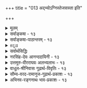 +++
title = "013 अद्भ्योऽग्निस्तेजसस्ता इति"

+++
<details><summary>मूलम्</summary>

अद्भ्योऽग्निस्तेजसस्ता इति न हि वचसोर्बाधितुं युक्तमेकं निर्वाहः कल्पभेदाद्यदि न दृढमितात्तत्त्वसृष्ट्यैकरूप्यात् ।  
व्यष्टौ ताभ्यः कदाचित्तदुपजनिरतो व्यत्ययस्तत्समष्टौ आदावप्सृष्टिवादश्श्रुतिमितमितरन्न प्रतिक्षेप्तुमीष्टे ॥ १३ ॥
</details>

<details><summary>सर्वाङ्कषा - १३</summary>

उक्तसृष्टिप्रक्रियायां प्रमाणविरोधमाशङ्कय परिहरति-अद्भ्य इति । 'अद्भ्योऽग्निः' इति तैत्तिरीयारण्यकवाक्यम् । **तेजसः** =अग्नेः **ताः** = आपः; 'अग्नेरापः' इति तैत्तिरीयोपनिषद्वाक्यम् । इति वचसोः मध्ये, **एकम्** =अन्यतरत् वाक्यम्, बाधितुं न हि युक्तम् । उभयोरपि वाक्ययोः श्रुतित्वात् कथमन्यतरस्याप्रामाण्यं वक्तुं शक्यम् । तर्हि अस्तु कल्पभेदात् विरोधपरिहारः । एकस्मिन् कल्पे अग्नेरापः, अपरस्मिन् अद्भ्योऽग्निरिति इत्यपि न संभवतीत्याह - निर्वाह इत्यादिना । दृढमितात् तत्त्वसृष्ट्यैकरूप्यात् कारणात्, कल्पभेदात् निर्वाहो यदि, न । 'धाता यथापूर्वमकल्पयत्' इति यथापूर्वमेव सृष्टेरभिधानात् कल्पभेदेन, सृष्टिक्रमभेदो नास्त्येव । किञ्च पञ्चसु भूतेषूत्तरोत्तरं गुणवृद्धिरूपविज्ञानादपि ‘अग्नेरापः' इत्येव सुवचम् । शब्दस्पर्शरूपरसगन्धानामेकैकगुणवृद्ध्या आकाशादिपञ्चभूतानामुत्पत्तेरुक्तत्वात् । तर्हि का गतिरित्यत्राहव्यष्टावित्यादि । **व्यष्टौ** = व्यष्टिसृष्टौ कदाचित् **ताभ्यः** = अद्भ्यः **तदुपजनिः** = अग्नेरुत्पत्तिः, न तु समष्टौ । **अतः** = एतस्मादेव कारणात् **तत्समष्टौ** = तयोः समष्टिसृष्टौ **व्यत्ययः** = विपरीतमेव, अग्नेरेव आप इति न विरोधः । सृष्टिर्हि द्विविधा, समष्टिसृष्टिः, व्यष्टिसृष्टिरिति । पञ्चीकरणानन्तरसृष्टिः व्यष्टिसृष्टिरित्युच्यते । पञ्चीकरणं च समनन्तरमेव निरूप्यते । पञ्चीकरणात्पूर्वं सृष्टिः समष्टिरित्युच्यते । तत्त्वानां सृष्टिः समष्टिसृष्टिः, व्यक्तीनां सृष्टिः व्यष्टिसृष्टिरित्यपि वदन्ति । समष्टिसृष्टौ तु 'अग्नेरापः ' इत्येव क्रमः । व्यष्टिसृष्टौ तु, कदाचित् मेघेषु विद्युदादितेजसो दर्शनात् 'अद्भ्योऽग्निः' इत्युच्यते । 'अबिन्धनं विद्युदादि' इति हि पठन्ति । अतो न विरोधः । विपरीतमेव किं न स्यादिति चेत् 'अग्नेरापः ' इति खलु सृष्टिप्रकरणम् । ‘अद्भ्योऽग्निः' इति न सृष्टिप्रकरणम्, स्थूलजगद्विषयकं तत् । एकैकगुणवृद्धि- 

I 

I 



[[32]]

[ सृष्टिक्रमे जैनमतविमर्शः । 

14. 

पृथ्व्याः स्पर्शादिभेदो द्रवमृदुकठिनीभावभेदश्च दृष्टः 

तद्वत् पृथ्वीजलाग्निश्वसनपरिणतिर्लाघवायेति जैनाः । 

तत्र द्रव्यैक्यमिष्टं क्रमजनिविलयौ त्वागमादप्रकम्प्यौ 

तर्कैकालम्बिगोष्ठ्यां भजतु बहुमतिं तादृशी लाघवोक्तिः ॥14॥ 

दर्शनाच्च ‘अग्नेरापः' इत्येव युक्तम् । अद्भ्योऽग्निश्चेत्, अप्सु शब्दस्पर्शरूपरसानां दर्शनात् अग्नावपि रसोपलब्धिः स्यात् । अतः 'अग्नेरापः' इत्येव क्रमः । नन्वेवमपि 'आपो वा इदमग्रे सलिलमासन्' 'अप एव ससर्जादौ' इत्यादि श्रुतिस्मृतिषु अपामेव प्राथम्यं श्रूयते न त्वाकाशादीनाम् । अतः कथं पूर्वोक्तनिर्णय इत्यत्राह - आदावित्यादि । **आदौ** = प्रथमम् **अप्सृष्टिवादः** = अपां सृष्टिवचनम्, **श्रुतिमितम्** = सृष्टिप्रकरणगतश्रुत्या प्रमितम् **इतरत्** = आकाशादिप्राथम्यम्, **प्रतिक्षेप्तुम्** = निरसितुम् न **ईष्टे** = न समर्थो भवति । मनुस्मृतिस्तु श्रुत्यनुगुणं नेया । ' ससर्जादौ' इत्यत्रादिपदार्थस्य सापेक्षत्वात् यथाकथञ्चिन्नेतुं शक्यत्वान्न विरोधः । ' आपो वा इदमग्रे सलिलमासन्' (ते. आ. 9) इति श्रुतिरपि न सृष्टिप्रकरणगता । अतश्चाग्रपदस्य सापेक्षत्वात् अण्डसृष्टिदृष्ट्यार्थो वर्णनीयः । अत्र 'आप' इति तत्त्ववाचि, 'सलिलम्' इति भूतवाचि ॥ 

ननु यदि 'अग्नेरापः' इत्येव क्रमः, तर्हि कार्ये जले उपादानस्यौष्ण्यस्यानुवृत्तिः कुतो न दृश्यते ? 'कारणगुणाः कार्ये संक्रामन्ती 'ति खलु न्यायः । न च त्रिगुणत्वमात्रं सर्वत्रानुवृत्तमेवेति वाच्यम्; त्रिगुणानामतीन्द्रियत्वेन तस्य व्यवहारव्यवस्थापकत्वासंभवात् । व्यवहारानादरे तु न किञ्चिदपि सुनिरूपं भवेत् । त्रिगुणत्वं हि प्रमेयत्ववदव्यावर्तकम् । तथा च सर्वसांकर्यप्रसङ्ग इति चेत्; विचारयामो विस्तरेणेदमसत्कार्यवादपरीक्षायामुत्तरत्र ( श्लो. 22) ॥ १३ ॥
</details>

<details><summary>सर्वाङ्कषा-पाठान्तरम् - १३</summary>

उक्तसृष्टिपक्रियायां प्रमाणविरोधमाशङ्क्य परिहरति - अद्भ्य इति । 'अद्भ्योऽग्निः' इति तैत्तिरीया- रण्यकवाक्यम्‌ । तेजसः = अग्नेः ताः = आपः; 'अग्नेरापः' इति तैत्तिरीयोपनिषद्वाक्यम्‌ । इति वचसोः मध्ये, एकम्‌ = अन्यतरत्‌ वाक्यम्‌, बाधितुं न हि युक्तम्‌ । उभयोरपि वाक्ययोः श्रुतित्वात्‌ कथमन्यतरस्याप्रामाण्यं वक्तुं शक्यम्‌ । तर्हि अस्तु कल्पभेदात्‌ विरोधपरिहारः । एकस्मिन्‌ कल्पे अग्नेरापः, अपरस्मिन्‌ अद्भ्योऽग्निरिति इत्यपि न संभवतीत्याह - निर्वाह इत्यादिना । दृढमितात्‌ तत्त्वसृष्ट्यैकरूप्यात्‌ कारणात्‌, कल्पभेदात्‌ निर्वाहो यदि, न । 'धाता यथापूर्वमकल्पयत्‌' इति यथापूर्वमेव सुष्टेरभिधानात्‌ कल्पभेदेन, सृष्टिक्रमभेदो नास्त्येव । किञ्च पञ्चसु भूतेषूत्तरोत्तरं गुणवृद्धिरूपविज्ञानादपि 'अग्नेरापः' इत्येव सुवचम्‌ । शब्दस्पर्शरूपरसगन्धानामेकैकगुणवृद्ध्या आकाशादिपञ्चभूतानामृत्पत्तेरुक्तत्वात्‌ । तर्हि का गतिरित्यत्राह - व्यष्टावित्यादि । व्यष्टौ = व्यष्टिसुष्टौ कदाचित्‌ ताभ्यः = अद्भ्यः तदुपजनिः = अग्नेरुत्पत्तिः, न तु समष्टौ । अतः = एतस्मादेव कारणात्‌ तत्समष्टौ = तयोः समष्टिसृष्टौ व्यत्ययः = विपरीतमेव, अग्नेरेव आप इति न विरोधः । सृष्टिर्हि द्विविधा, समष्टिसृष्टिः, व्यष्टिसुष्टिरिति । पञ्चीकरणानन्तरसृष्टिः व्यष्टिसृष्टिरित्युच्यते । पञ्चीकरणं च समनन्तरमेव निरूप्यते । परञ्चीकरणात्पूर्वं सृष्टिः समष्टिरित्युच्यते । तत्त्वानां सृष्टिः समष्टिसृष्टिः, व्यक्तीनां सृष्टिः व्यष्टिसुष्टिरित्यपि वदन्ति । समष्टिसृष्टौ तु 'अगनेरापः' इत्येव क्रमः । व्यष्टिसृष्टौ तु, कदाचित्‌ मेघेषु विद्युदादितेजसो दर्शनात्‌ 'अद्भ्योऽग्निः' इत्युच्यते । 'अबिन्धनं विद्युदादि' इति हि पठन्ति । अतो न विरोधः । विपरीतमेव किं न स्यादिति चेत्‌ 'अग्नेरापः' इति खलु सृष्टिप्रकरणम्‌ । 'अद्भ्योग्निः' इति न सृष्टप्रकरणम्‌, स्थूलजगद्विषयकं तत्‌ । एकैकगुणवृद्धिदर्शनाच्च 'अग्नेरापः' इत्येव युक्तम्‌ । अद्भ्योऽग्निश्चेत्‌, अप्सु शब्दस्पर्शरूपरसानां दर्शनात्‌ अग्नावपि रसोपलब्धिः स्यात्‌ । अतः 'अग्नेरापः' इत्येव क्रमः । नन्वेवमपि 'आपो वा इदमग्रे सलिलमासन्‌' 'अप एव ससर्जादौ' इत्यादि श्रुतिस्मृतिषु अपामेव प्राथम्यं श्रूयते न त्वाकाशादीनाम्‌ । अतः कथं पूर्वोक्तनिर्णय इत्यत्राह - आदावित्यादि । आदौ = प्रथमम्‌ अप्सृष्टिवादः = अपां सृष्टिवचनम्‌, श्रुतिमितम्‌ = सृष्टिप्रकरणगतश्रुत्या प्रमितम्‌ इतरत्‌ = आकाशादिप्राथम्यम्‌, प्रतिक्षेप्तुम्‌ = निरसितुम्‌ न ईष्टे = न समर्थो भवति । मनुस्मृतिस्तु श्रुत्यनुगुणं नेया । 'ससर्जादौ' इत्यत्रादिपदार्थस्य सापेक्षत्वात्‌ यथाकथञ्चिन्नेतुं शक्यत्वान्न विरोधः । 'आपो॒ वा इ॒दमा॑सन्थ्सलि॒लमे॒व' (तै.आ. ३.१.२३.१) इति श्रुतिरपि न सृष्टिप्रकरणगता । अतश्चाग्रपदस्य सापेक्षत्वात्‌ अण्डसृष्टिदृष्ट्यार्थो वर्णनीयः । अत्र 'आपः' इति तत्त्ववाचि, 'सलिलम्‌' इति भूतवाचि ॥   
ननु यदि 'अग्नेरापः' इत्येव क्रमः, तर्हि कार्ये जले उपादानस्यौष्ण्यस्यानुवृत्तिः कुतो न दृश्यते? 'कारणगुणाः कार्ये संक्रामन्ती'ति खलु न्यायः । न च त्रिुगुणत्वमात्रं सर्वत्रानुवृत्तमेवेति वाच्यम्‌; त्रिगुणाना- मतीन्द्रियत्वेन तस्य व्यवहारव्यवस्थापकत्वासंभवात्‌ । व्यवहारानादरे तु न किञ्चिदपि सुनिरूपं भवेत्‌ । त्रिगुणत्वं हि प्रमेयत्ववदव्यावर्तकम्‌ । तथा च सर्वसांकर्यप्रसङ्ग इति चेत्‌; विचारयामो विस्तरेणेदमसत्कार्यवादपरीक्षायामुरत्र (श्लो.२२) ॥ १३ ॥
</details>

<details><summary>ಕನ್ನಡ</summary>

सृष्टिक्रमदल्लि तोरुव कॆलवु आक्षेपक्कॆ समाधानवन्नु हेळुत्तारॆ अति अग्निः-जलदिन्द तेजस्सु हुट्टुत्तदॆ. तेजसः ताळि तेजस्सि- निन्द जल हुट्टुत्तदॆ. इति वचसोः एकं बाधितुं न हि युक्त ऎन्दु हेळुव “अय्योsग्नि(तै.आ.१) अग्निरापः' (तै.उ.२)ऎम्ब परस्पर विरुद्धवाद ऎरडु वाक्यगळल्लि यावुदॊन्दन्नू अप्रमाणवॆन्दु सारलु ऎरडू श्रुतियाद कारण उचितवे अल्ल. दृढमितात् तत्त्वसृष्टि ति करूप्यात् कल्पभेदात् निर्वाहः यदि न तत्त्वगळ सृष्टि क्रम यावागलू ऒन्दे रीतियल्लि इरुत्तदॆयॆन्दु 'धाता यथापूर्वमकल्प यत्' ( म. ना. १४ ) (स्रष्टारनु हिन्दिनन्तॆये सृष्टिसिदनु) ऎम्ब प्रमाणदिन्द दृढवागि तिळिदु बरुवुदरिन्द बेरॆबेरॆ कल्पगळल्लि ई सृष्टि क्रम बेरॆ बेरॆयागुव कारण ई ऎरडु वाक्यगळिगू विरोधविल्लवॆं बुदू युक्तवल्ल. 

हागादरॆ एनु गति? ऎन्दरॆ, व्य ताभ्यः कदाचित् तदुपजनिः, अतः तत्समष् व्यत्ययः व्यष्टिसृष्टियल्लि जलदिन्द कॆलवु समय 

2 

18 

तत्त्वमुक्ताकलाप 

[श्लोक 14 

8 

- 14- [सृष्टियल्लि क्रम यावुदू इल्लवॆम्बुदु सरियल्ल] पृथाः स्पर्शादिभेदः द्रवदु कठिनीभावभेदश्च दृष्टः तद्वजलाग्निशसनपरिणतिर्लाघवायेति जैनाः । तत्र द्रव्यक्यमिष क्रमजनिनिलय त्यागवाद कम्प्यू तर्क कालम्पिगोष्मां • भजतु बहुमतिं तादृशी लाघवोक्तिः॥ मिञ्चु मुन्ताड अग्नि उत्पन्नवागुत्तदॆ. आदरॆ तत्त्वगळ समष्टि सृष्टि यल्लि अदु व्यष्टिगिन्त पल्लटवागुवुदु. 

3 

आदौ असृष्टिवादः श्रुतिमितं इतरत् प्रतिक्षेपुं न ईष्टे --मॊदलु जलद सृष्टियन्नु हेळुव 'अप एव ससर्जाद्' इत्यादि मनुस्मृति वाक्यवु श्रुतिप्रसिद्धवाद मत्तॊन्दु क्रमवन्नु निराकरिसलु समर्थवागलारदु. हिन्दॆ हेळिद रीतियल्लि इदन्नु व्यष्टिकालद्दॆन्दु तिळियबेकॆन्दु अभिप्राय । १३ । 

</details>

<details><summary>सर्वार्थसिद्धिः</summary>

एवं तन्मात्रभूतसृष्टिप्रकार उक्तः । तत्र तोयतेजसोः सृष्टौ प्रमाणविप्रतिपत्तिं शमयति - अद्भ्योऽग्निरिति ॥ अबाधेन गतिमत्त्वे श्रुतिविरोधप्रतीतावपि स्मृतिस्तद्वदबाध्येति भावः । गत्यन्तरं निवारयति - निर्वाह इति । स्वेष्टां गतिमाह - "व्यष्टौ" इति । निमित्तभूताभ्य इति भाव्यम्, अतश्शब्दो हेतुमवधिं वा ब्रूते । ननु "आपो वा इदमग्रे" "अप एव ससर्जादावित्यादिश्रुतिस्मृतिदर्शनादग्न्यादेस्सर्वस्याद्भ्यस्सृष्टिस्स्यादित्यत्राह - आदाविति । महदादीनामिवाग्नेरप्यद्भ्यः पूर्वभावित्वं बहुश्रुतिस्मृतिसिद्धमतस्तदविरुद्धं दुर्निवारमित्यर्थः । श्रुतिषु च न्यूननिर्देशेष्वनुक्तमधिकमन्यतो ग्राह्यं श्रुतहानायोगात्, अव्यवस्थितन्यूनाधिकसृष्टिकल्पने गौरवाच्च ॥ १३ ॥ इति अप्तेजसोर्व्यष्टिसृष्टिविशेषः ॥
</details>

<details><summary>नरसिंह-देवः आनन्ददायिनी - १३</summary>

त्रिगुणपरीक्षायां तन्मात्रभूतयोरुत्पत्तिः श्रुतिस्मृतिविप्रतिपत्तिनिरासश्च ।  
सृष्टौ श्रुतिस्मृति(विप्रतिपत्तिः)विरोधः पूर्वश्लोके पीर(हृता)हृतः अत्र स एव परिह्रियत इति पौनरुक्त्यं वारयन् पूर्वसङ्गतत्वान्न पृथक् संगतिरित्याह - एवं तन्मात्रेति । तोयतेजसोरिति । 'अग्नेराप' इति  
श्रुत्या तेजसस्सकाशादपामुत्पत्तिरुच्यते ।  
अवावृतमिदं सर्वमद्भ्योऽग्निरुदपद्यत ।  
इति स्मृत्या अद्भ्यस्तेजसस्सृष्टिः प्रतिपाद्यत इति श्रुतिस्मृत्योर्विप्रतिपत्तिः ।  
न च श्रुत्या स्मृतिबाधः अबाधेनापि सम्भवे बाधस्यान्याय्यत्वादित्याह -  
अबाधेन गतिमत्त्व इति । तद्वदिति - श्रुतिवदित्यर्थः । तदुक्तं -  
परस्परविरुद्धत्वं श्रुतीनां न भवेद्यदि ।  
स्मृतेः श्रुतिविरुद्धायास्ततो मूलान्तरं भवेत् ॥  
इति । यथा श्रुत्योर्विरोधे निर्वाहस्तथा विरुद्धाया अपि स्मृतेरिति भावः । निमित्तभूताभ्य इति । 'अद्भ्योऽग्निरिति' वचनं व्यष्टिसृष्टौ तेजः प्रतिनिमित्तकारणत्वमाह यथा तप्ततैलेऽग्निमुत्पादयन्त्यापः । 'अग्नेराप' इति तु समष्टिसृष्टौ उपादानत्वमाहेति न विरोध इत्यर्थः । पञ्चीकृतेभ्यः (भूतत्वापन्नेभ्यः) उत्पत्तिर्व्यष्टिसृष्टिः ततः प्राक्तनसृष्टिस्समष्टिसृष्टिः । न्यायत? इत्यनेनैव हेतुत्वस्य सिद्धत्वादत इति शब्दवैयर्थ्यमिति पक्षान्तरमाह - अवधिमिति । अतस्तेजसस्सकाशादित्यर्थः । श्रुतिस्मृतिभ्यामपामेवादावुत्पत्तिश्रवणादुक्तनिर्वाहो नोपपद्यत इत्याशङ्क्य समाधत्ते - नन्वित्यादिना 'आपो वा इदमग्रे सलिलमासीत्' । 'अप एव ससर्जादाविति श्रुतिस्मृती । इदमबादिकं कार्यं सलिलं प्रकृतिरासीत्प्रळयकाल इत्यर्थः । आचार्यैस्सलिलशब्दस्य प्रकृतिपरत्वस्य परमतभङ्गे प्रदर्शितत्वात् । न ह्यपां सर्वपूर्वभावः प्रतिपादयितुं शक्यः महदादीनां तत्पूवर्भाविनां दुरपह्नवत्वात् । नापि तेजःपूर्वभावः । नियामकाभावात् । तथा च ''अग्नेरापः । तत्तेजोऽसृजत । आपस्तेजसि लीयन्ते । प्रधानं तत्वमुद्भूतमिति'' बहुश्रुतिस्मृत्यन्तरानुगुण्येन पृथिवीसृष्टेःव्यष्टितः पूर्वभावः प्रतिपाद्यत इति न विरोध इति भावः । नन्वेतच्छ्रुतिस्मृत्यनुसारेणैव श्रुत्यन्तराणां वा नयनं कुतो न स्यादित्यत आह - श्रुतिषु चेति । न्यूननिर्देशानुसारेणाधिकश्रुतेर्नयने विरोधादधिकश्रुत्यनुसारेण नयने शाखान्तराधिकरणन्यायेन विरोधाभावादिति भावः । नन्वन्यतरानुसारेण किमर्थमन्यतरा श्रुतिर्नेया? विकल्पितयोः व्रीहियवयोः प्रयोगभेदेनेव कल्पभेदेनोभयोरुपपत्तेरित्यत आह - अव्यवस्थितेति 'धाता यथापूर्वमिति' व्यवस्थायाः सर्वकल्पेषु श्रुतत्वादिति भावः ॥ १३ ॥
</details>

<details><summary>उत्तमूरु-वीरराघवः अलभ्यलाभः - १३</summary>

एकैकतन्मात्रव्यवहितैकैकभूतोत्पत्तिपरप्रमाणानुरोधेन, आकाशाद्वायुः वायोरग्निः अग्नेरापः अद्भ्यः पृथिवीति श्रुतेः तत्तत्तन्मात्रद्वारेण व्यवहितमेव भूतस्योपादानत्वमिति सिद्धम् । तत्र पूर्वापरक्रमानुसारात् अपामग्निरुपादानमित्यैकरूप्येणार्थे स्थितेऽपि, कश्चित् शंकते – यथोपबृंहणविरोधात् तन्मात्राणीति सुबालश्रुतिरन्यथा नीता, तथा तद्विरोधादेव अग्नेराप इत्यप्यन्यथा नेया । अस्ति हि स्मृति, ''अद्भ्योऽग्निर्ब्रह्मणः क्षत्रमश्मनो लोहमुत्थितम् । ......स्वासु योनिषु शाम्यति'' इति, ''अनावृतमिदं सर्वमद्भ्योऽग्निरुदपद्यत’' इति च । न चोपबृंहणस्यान्यार्थकत्वम् । अपामेव सर्वस्मादपि प्राक् सद्भावश्रुत्यविरोधायाग्निजन्यत्वरूपार्थस्य त्याज्यत्वादिति । तत्राह अद्भ्यइति । न बाधितुं युक्तमेकम् - एकस्यापि वाधनमयुक्तम् । अग्नेराप इत्यस्यार्थान्तरवर्णने प्रायपाठायगतस्योपादानोपादेयभावस्य बाधः स्यादिति भावः । तर्हि कल्पमेदेनोभयस्वीकारः स्यादित्यत्राह निर्वाह इति । शंकां निषेधति नेति । दृढमितादिति । अनेकश्रुतिस्मृतिसिद्धमग्ने रुपादानत्वम् । अद्भ्योऽग्निरिति वाक्ये उपादानोपादेयभावरूपार्थविवक्षणे, ब्रह्मणः क्षत्रमिति अनुपादानसाहचर्यानुगुणस्वीकार्यार्थबाध इति दोषश्च । अतस्तत्र प्रतीतम् अपामुपादानत्वमदृढमिति भावः । तर्हि तदर्थः क इत्यत्राह व्यष्टाविति । निमित्तकारणत्वं तत्र विवक्षितम्, यथा वह्नेः धूमं प्रति । दृष्टं हि व्यष्टिसृष्टौ अबिन्धनं विद्युदादि । अद्भ्य एव हि सर्वत्र देशे संप्रति दीपाद्यर्थदहनोत्पादनम् । तप्ते च तैले तोयबिन्दुपाते अग्न्युत्पत्तिर्दृष्टा । तदुपजनिः - अग्न्युरपत्तिः । कदाचिदित्यनेन व्यष्टावपि अग्नित आपो दृष्टाः, घर्मवशात् स्वेदोत्पत्तेरिति ज्ञाप्यते । अतश्शब्दो हेतुमिति । व्यष्टिविषये तद्वाक्यस्य निरूढत्वात् समष्टौ तद्वैपरीत्यं नानुपपन्नमिति तात्पर्यम् । व्यष्टौ तथात्वस्य समष्टावन्यथात्वं प्रति साधकत्वाभावात् अर्थान्तरमाह अवधिं वेति । व्यत्ययशब्दार्थो वैपरीत्यम् । तत् किमपेक्षयेत्याकांक्षायां व्यष्टिरीत्यपेक्षयेत्यवधिसमर्पणम् अतश्शब्देनेति । पूर्वपक्षिहृद्गतं श्रुत्यन्तरमपि निर्वहति आदाविति । तत्रतत्र प्रसक्तसंततिप्राथम्यमात्रेण आदित्वेन कस्यचिन्निर्देश आनुभविकः । तावता ततः प्राक् कस्याप्यभावो न सिध्यतीति भावः । तदविरुद्धं दुर्निवारमिति । अग्नेरपः प्रति उपादानत्वं वचनान्तरार्थविरुद्धं न भवतीति तत् निवारयितुमशक्यमित्यर्थ इति । अन्यतो ग्राह्यमिति । यथा छान्दोग्ये तेजआद्युक्तावपि आकाशादेस्तैत्तिरीयात्, तत्र महदादेश्च सौबालात्, तथा त्रिवृत्करणस्थले पञ्चीकरणस्येत्येवम् ॥ १३ ॥
</details>

<details><summary>वाधूल-श्रीनिवासः गूढार्थ-विवृतिः - १३</summary>

वृथा चैवमिति । एवं = परमाणूनां तथात्वे । अन्यतोऽपीति । परमतेनापीत्यर्थः । उक्तदोषानतिक्रमात् - विभुद्रव्यस्य तत्तन्मूर्तितुल्यपरिमाणतया जननं कृत्स्नरय उतैकदेशस्येति विकल्पे पूर्वोक्तदोषस्य मूर्तान्तरासम्बन्धस्य सावयवत्वप्रसङ्गदोषस्य वाऽनतिक्रमणीयत्वात् । एव त्रसरेणुप्रतिबन्दिश्चेति । त्वन्मते निरवयवस्य त्रसरेणोर्मूर्तान्तरसम्बन्धाभावप्रसङ्ग इत्यर्थः । विभज्य मानेष्वभावपरिशेषायोगो अणुपरिमाणतारतम्यविश्रान्त्यनुमानस्यानुग्राहकतयोक्तः । कतिचित् प्रकृतेरत इति । अतः = शास्त्रसिद्धपरमाणूनां नित्यस्पर्शादियोगित्वाभावादित्यर्थः ॥ १३ ॥
</details>

<details><summary>सौम्य-वरद-रामानुज-गूढार्थ-प्रकाशः - १३</summary>

‘अद्भयोऽग्निः' इति । तद्वदिति । श्रुतिवत् इत्यर्थः । निमित्तभूताभ्यः इति । अनेन व्यष्टौ सृज्यस्य जलस्य अग्निकारणत्वं नास्तीति द्योत्यत इति प्रतिभाति । अतश्शब्दस्य हेतुपरत्वे अद्भ्योऽग्न्युत्पत्तिवचनस्य व्यष्टिविपयत्वात् व्यत्ययः सम्भवतीत्यर्थः । अवधिपरत्वे 'तत् समष्टौ' इत्यत्र तच्छब्दस्य व्यत्ययस्य एवं व्यवस्थितत्वात् अद्भ्योऽग्न्युत्पत्तिवचनस्य व्यष्टिविषययत्वादित्यर्थः तदतो व्यत्यय इत्यन्वयः ॥ १३ ॥
</details>

<details><summary>अभिनव-रङ्गनाथः भाव-प्रकाशः - १३</summary>

\*अबाधेन गतिमत्त्वे इति । तदुक्तं तन्त्रवार्तिके विरोधाधिकरणे कुमारिलेन -  
वेदो हीदृश एवायं पुरुषैर्यः प्रकाश्यते ।  
स पठद्भिः प्रकाश्येत स्मरद्भिर्वेति तुल्यभाक् ॥  
इत्यारभ्य -  
बाधिता च स्मृतिर्भूत्वा काचिन्न्यायविदा यदा ।  
श्रूयते न चिरादेव शाखान्तरगता श्रुतिः ॥  
तदा का ते मुखच्छाया स्यान्नैयायिकमानिनः ।  
बाधाबाधानवस्थानं ध्रुवमेव प्रसज्यते ।  
ततश्च श्रुतिमूलत्वाद्बाध्योदाहरणं न तत् ।  
विकल्प एव हि न्याय्यस्तुल्यकक्षप्रमाणतः ॥  
इति । व्याकरणाधिकरणेऽपि -  
स्मृतीनामप्रमाणत्वे विगानं नैव कारणम् ।  
इत्युपक्रम्य -  
विगानाद्धि विकल्पस्स्यात् नैकस्याप्यप्रमाणता ।  
इति च । विरोधाधिकरणनिष्कर्षणं तु -  
यावदेकं श्रुतौ कर्म स्मृतौ वाऽन्यत्प्रतयिते ।  
तावत्तयोर्विरुद्धत्वे श्रौतानुष्ठानमिष्यते ॥  
ततश्च तुल्यकक्षाऽपि यदि नाम स्मृतिर्भवेत् ।  
तथाऽपि नैव दोषोऽस्ति श्रुत्यर्थमनुतिष्ठताम् ॥  
इति । तदुक्तं न्यायपरिशुद्धौ - 'श्रुतिस्मृत्योर्विरोधे तु स्मृत्या मूलान्तरानुमानादनुष्ठानविकल्पं केचिदाहुः' इति । एतदुत्तरं 'सर्वेषां गुणत्रयवतामाप्ततमत्वे हि कादाचित्कभ्रमसंभवाच्छ्रुत्या स्मृतिबाघ इत्यपरे' इति सूक्तिः शाबरभाष्यपरिष्कृतिः । अत्राबाधेन गतिमत्त्वसम्भवे इत्यनेन 'तत्वविषये तु विरोधे बाध एव आन्यपर्यं वा वस्तुनि विकल्पासंभवात्' इति न्यायपरिशुद्ध्युक्तपक्षद्वये आन्यपर्यपक्ष एव स्वाभिमत इति सूचितम् ॥ १३ ॥
</details>









